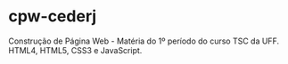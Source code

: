# cpw-cederj
 Construção de Página Web - Matéria do 1º período do curso TSC da UFF.
 HTML4, HTML5, CSS3 e JavaScript.
